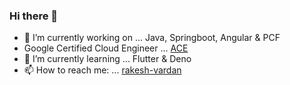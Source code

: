 ### Hi there 👋

<!--
**rakesh-vardan/rakesh-vardan** is a ✨ _special_ ✨ repository because its `README.md` (this file) appears on your GitHub profile.

Here are some ideas to get you started:
-->

- 🔭 I’m currently working on ... Java, Springboot, Angular & PCF
- Google Certified Cloud Engineer ... [ACE](https://www.credential.net/75051d21-338c-40e6-8d18-1acc650e925b#gs.eoj7mm)
- 🌱 I’m currently learning ... Flutter & Deno
- 📫 How to reach me: ... [rakesh-vardan](https://twitter.com/rakesh_vardan)
